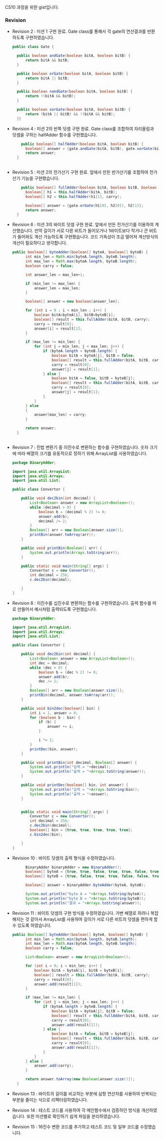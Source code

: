 CS10 과정을 위한 gist입니다.

### Revision
- Revision 2 : 미션 1 구현 완료. Gate class를 통해서 각 gate의 연산결과를 반환하도록 구현하였습니다.
  ```java
  public class Gate {

    public boolean andGate(boolean bitA, boolean bitB) {
        return bitA && bitB;
    }

    public boolean orGate(boolean bitA, boolean bitB) {
        return bitA || bitB;
    }

    public boolean nandGate(boolean bitA, boolean bitB) {
        return !(bitA && bitB);
    }

    public boolean xorGate(boolean bitA, boolean bitB) {
        return (bitA || bitB) && !(bitA && bitB);
    }}
- Revision 4 : 미션 2의 반쪽 덧셈 구현 완료. Gate class를 조합하여 자리올림과 덧셈을 구하는 halfAdder 함수를 구현했습니다.
  ```java
      public boolean[] halfAdder(boolean bitA, boolean bitB) {
        boolean[] answer = {gate.andGate(bitA, bitB), gate.xorGate(bitA, bitB)};
        return answer;
    }
    
- Revision 5 : 미션 2의 전가산기 구현 완료. 앞에서 만든 반가산기를 조합하여 전가산기 기능을 구현했습니다.
  ```java
      public boolean[] fullAdder(boolean bitA, boolean bitB, boolean carry) {
        boolean[] h1 = this.halfAdder(bitA, bitB);
        boolean[] h2 = this.halfAdder(h1[1], carry);

        boolean[] answer = {gate.orGate(h1[0], h2[0]), h2[1]};
        return answer;
    }

- Revision 6 : 미션 3의 바이트 덧셈 구현 완료. 앞에서 만든 전가산기를 이용하여 계산했습니다.
  만약 길이가 서로 다른 비트가 들어오거나 1바이트보다 작거나 큰 비트가 들어와도 계산 가능하도록 구현했습니다.
  코드 가독성이 조금 떨어져 계산방식의 개선이 필요하다고 생각합니다.
  ```java
  public boolean[] byteAdder(boolean[] byteA, boolean[] byteB) {
        int min_len = Math.min(byteA.length, byteB.length);
        int max_len = Math.max(byteA.length, byteB.length);
        boolean carry = false;

        int answer_len = max_len+1;

        if (min_len != max_len) {
            answer_len = max_len;
        }

        boolean[] answer = new boolean[answer_len];

        for (int i = 0 ; i < min_len ; i++) {
            boolean bitA=byteA[i], bitB=byteB[i];
            boolean[] result = this.fullAdder(bitA, bitB, carry);
            carry = result[0];
            answer[i] = result[1];
        }

        if (max_len != min_len) {
            for (int j = min_len; j < max_len; j++) {
                if (byteA.length > byteB.length) {
                    boolean bitA = byteA[j], bitB = false;
                    boolean[] result = this.fullAdder(bitA, bitB, carry);
                    carry = result[0];
                    answer[j] = result[1];
                } else {
                    boolean bitA = false, bitB = byteB[j];
                    boolean[] result = this.fullAdder(bitA, bitB, carry);
                    carry = result[0];
                    answer[j] = result[1];
                }
            }
        } else
        {
            answer[max_len] = carry;
        }

        return answer;
    }
    
- Revision 7 : 진법 변환기 중 이진수로 변환하는 함수를 구현하였습니다. 숫자 크기에 따라 배열의 크기를 유동적으로 정하기 위해 ArrayList를 사용하였습니다.
  ```java
  package BinaryAdder;

  import java.util.ArrayList;
  import java.util.Arrays;
  import java.util.List;

  public class Convertor {

      public void dec2bin(int decimal) {
          List<Boolean> answer = new ArrayList<Boolean>();
          while (decimal > 0) {
              boolean b = (decimal % 2) != 0;
              answer.add(b);
              decimal /= 2;
          }
          Boolean[] arr = new Boolean[answer.size()];
          printBin(answer.toArray(arr));
      }

      public void printBin(Boolean[] arr) {
          System.out.println(Arrays.toString(arr));
      }

      public static void main(String[] args) {
          Convertor c = new Convertor();
          int decimal = 256;
          c.dec2bin(decimal);

      }
  }

- Revision 8 : 이진수를 십진수로 변환하는 함수를 구현하였습니다. 출력 함수를 따로 만들어서 예시처럼 출력되도록 구현했습니다.
  ```java
  package BinaryAdder;

  import java.util.ArrayList;
  import java.util.Arrays;
  import java.util.List;

  public class Convertor {

      public void dec2bin(int decimal) {
          List<Boolean> answer = new ArrayList<Boolean>();
          int dec = decimal;
          while (dec > 0) {
              boolean b = (dec % 2) != 0;
              answer.add(b);
              dec /= 2;
          }
          Boolean[] arr = new Boolean[answer.size()];
          printBin(decimal, answer.toArray(arr));
      }

      public void bin2dec(boolean[] bin) {
          int i = 1, answer = 0;
          for (boolean b : bin) {
              if (b) {
                  answer += i;
              }

              i *= 2;
          }
          printDec(bin, answer);
      }

      public void printBin(int decimal, Boolean[] answer) {
          System.out.println("입력 = "+decimal);
          System.out.println("출력 = "+Arrays.toString(answer));
      }

      public void printDec(boolean[] bin, int answer) {
          System.out.println("입력 = "+Arrays.toString(bin));
          System.out.println("출력 = "+answer);
      }


      public static void main(String[] args) {
          Convertor c = new Convertor();
          int decimal = 256;
          c.dec2bin(decimal);
          boolean[] bin = {true, true, true, true, true};
          c.bin2dec(bin);

      }
  }

- Revision 10 : 바이트 덧셈의 출력 형식을 수정하였습니다.
  ```java
        BinaryAdder binaryAdder = new BinaryAdder();
        boolean[] byteA = {true, true, false, true, true, false, true, false};
        boolean[] byteB = {true, false, true, true, false, false, true, true};

        boolean[] answer = binaryAdder.byteAdder(byteA, byteB);

        System.out.println("byte A = "+Arrays.toString(byteA));
        System.out.println("byte B = "+Arrays.toString(byteB));
        System.out.println("결과 = "+Arrays.toString(answer));

- Revision 11 : 바이트 덧셈의 구현 방식을 수정하였습니다. 가변 배열로 하려니 복잡해지는 것 같아서 ArrayList를 사용하여 길이가 서로 다른 비트의 덧셈을 편하게 할 수 있도록 하였습니다.
  ```java
  public Boolean[] byteAdder(boolean[] byteA, boolean[] byteB) {
        int min_len = Math.min(byteA.length, byteB.length);
        int max_len = Math.max(byteA.length, byteB.length);
        boolean carry = false;

        List<Boolean> answer = new ArrayList<Boolean>();

        for (int i = 0; i < min_len; i++) {
            boolean bitA = byteA[i], bitB = byteB[i];
            boolean[] result = this.fullAdder(bitA, bitB, carry);
            carry = result[0];
            answer.add(result[1]);
        }

        if (max_len != min_len) {
            for (int j = min_len; j < max_len; j++) {
                if (byteA.length > byteB.length) {
                    boolean bitA = byteA[j], bitB = false;
                    boolean[] result = this.fullAdder(bitA, bitB, carry);
                    carry = result[0];
                    answer.add(result[1]);
                } else {
                    boolean bitA = false, bitB = byteB[j];
                    boolean[] result = this.fullAdder(bitA, bitB, carry);
                    carry = result[0];
                    answer.add(result[1]);
                }
            }
        } else {
            answer.add(carry);
        }

        return answer.toArray(new Boolean[answer.size()]);
    }

- Revision 13 : 바이트의 길이를 비교하는 부분에 삼항 연산자를 사용하여 반복되는 부분을 줄이는 식으로 리팩터링하였습니다.

- Revision 14 : 테스트 코드를 사용하여 각 메인함수에서 검증하던 방식을 개선하였습니다. 또한 미션별로 확인하기 쉽게 파일을 분리하였습니다.

- Revision 15 : 16진수 변환 코드를 추가하고 테스트 코드 및 일부 코드를 수정했습니다. 
  